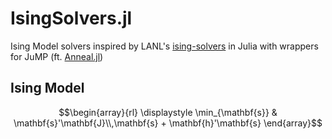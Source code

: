 # IsingSolvers.jl

Ising Model solvers inspired by LANL's [ising-solvers](https://github.com/lanl-ansi/ising-solvers) in Julia with wrappers for JuMP (ft. [Anneal.jl](https://github.com/psrenergy/Anneal.jl))

## Ising Model

$$\begin{array}{rl}
\displaystyle \min_{\mathbf{s}} & \mathbf{s}'\mathbf{J}\\,\mathbf{s} + \mathbf{h}'\mathbf{s}
\end{array}$$
